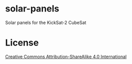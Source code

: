 # solar-panels

Solar panels for the KickSat-2 CubeSat

# License

[Creative Commons Attribution-ShareAlike 4.0 International](https://creativecommons.org/licenses/by-sa/4.0/)
